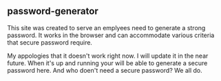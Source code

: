 ## password-generator

This site was created to serve an emplyees need to generate a strong password. It works in the browser and can accommodate various criteria that secure password require.

My appologies that it doesn't work right now. I will update it in the near future. When it's up and running your will be able to generate a secure password here. And who doen't need a secure password? We all do.


 

